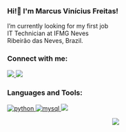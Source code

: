 ### Hi!👋 I'm Marcus Vinícius Freitas!


I’m currently looking for my first job <br>
IT Technician at IFMG Neves <br>
Ribeirão das Neves, Brazil.


<h3 align="left">Connect with me:</h3>
<p align="left">
  
  <a href="https://www.linkedin.com/in/marcus-vinícius-freitas-de-lima-fernandes-498b28177/" target="_blank">
  <img src="https://camo.githubusercontent.com/a493f6833f99fb3c85788d6d9305e6b7a42b838e5ee5d138fd9a8214a7e77472/68747470733a2f2f696d672e736869656c64732e696f2f62616467652f6c696e6b6564696e2d2532333030373742352e7376673f267374796c653d666f722d7468652d6261646765266c6f676f3d6c696e6b6564696e266c6f676f436f6c6f723d7768697465" data-canonical-src="https://img.shields.io/badge/linkedin-%230077B5.svg?&amp;style=for-the-badge&amp;logo=linkedin&amp;logoColor=white" style="max-width:100%;"/>
</a> <a href="https://www.instagram.com/mrcus.py/" target="_blank">
  <img src="https://img.shields.io/badge/Instagram-E4405F?style=for-the-badge&logo=instagram&logoColor=white" style="max-width:100%;"/>
</a>


<h3 align="left">Languages and Tools:</h3>
<p align="left"> <a href="https://python.org/" target="_blank" rel="noreferrer"> <img src="https://img.shields.io/badge/Python-14354C?style=for-the-badge&logo=python&logoColor=white" alt="python" /> </a> <a href="https://www.mysql.com/" target="_blank" rel="noreferrer"> <img src="https://img.shields.io/badge/MySQL-00000F?style=for-the-badge&logo=mysql&logoColor=white" alt="mysql" /> </a> <a href="https://www.javascript.com"/ target="_blank" rel="noreferrer"> <img src="https://img.shields.io/badge/JavaScript-323330?style=for-the-badge&logo=javascript&logoColor=F7DF1E alt="javascript" /> </a>
</p>

<p align="center"> <img src=https://github-readme-stats.vercel.app/api/top-langs/?username=mrcuspy&layout=compact&langs_count=8&theme=codeSTACKr /> </p>
